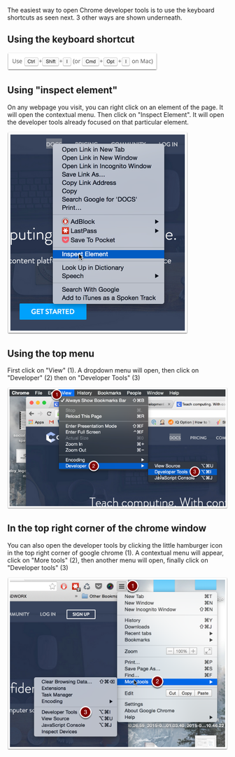 The easiest way to open Chrome developer tools is to use the keyboard shortcuts as seen next. 3 other ways are shown underneath.

## Using the keyboard shortcut

![](.guides/img/chrome-developer-tools/using-the-keyboard-shortcut.png)

## Using "inspect element"

On any webpage you visit, you can right click on an element of the page. It will open the contextual menu. Then click on "Inspect Element". It will open the developer tools already focused on that particular element.

![](.guides/img/chrome-developer-tools/using--inspect-element-.png)

## Using the top menu

First click on "View" (1). A dropdown menu will open, then click on "Developer" (2) then on "Developer Tools" (3)

![](.guides/img/chrome-developer-tools/using-the-top-menu.png)

## In the top right corner of the chrome window

You can also open the developer tools by clicking the little hamburger icon in the top right corner of google chrome (1). A contextual menu will appear, click on "More tools" (2), then another menu will open, finally click on "Developer tools" (3)

![](.guides/img/chrome-developer-tools/in-the-top-right-corner-of-the-chrome-window.png)